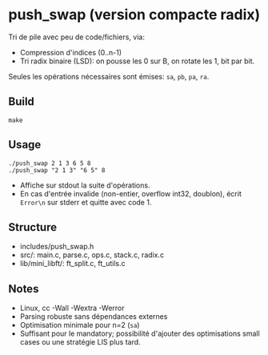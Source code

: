 # push_swap (version compacte radix)

Tri de pile avec peu de code/fichiers, via:
- Compression d'indices (0..n-1)
- Tri radix binaire (LSD): on pousse les 0 sur B, on rotate les 1, bit par bit.

Seules les opérations nécessaires sont émises: `sa`, `pb`, `pa`, `ra`.

## Build
```
make
```

## Usage
```
./push_swap 2 1 3 6 5 8
./push_swap "2 1 3" "6 5" 8
```

- Affiche sur stdout la suite d'opérations.
- En cas d'entrée invalide (non-entier, overflow int32, doublon), écrit `Error\n` sur stderr et quitte avec code 1.

## Structure
- includes/push_swap.h
- src/: main.c, parse.c, ops.c, stack.c, radix.c
- lib/mini_libft/: ft_split.c, ft_utils.c

## Notes
- Linux, cc -Wall -Wextra -Werror
- Parsing robuste sans dépendances externes
- Optimisation minimale pour n=2 (`sa`)
- Suffisant pour le mandatory; possibilité d'ajouter des optimisations small cases ou une stratégie LIS plus tard.
